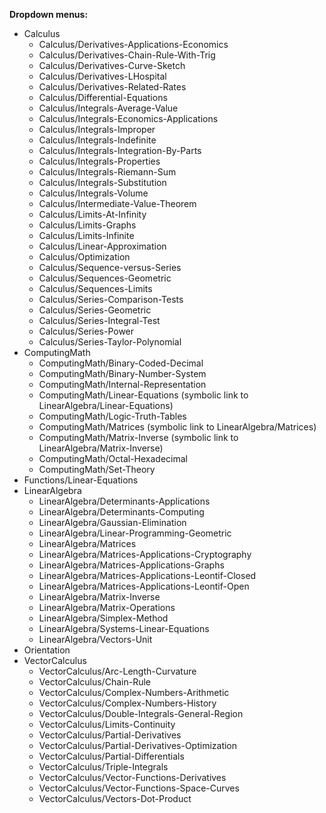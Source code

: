 **Dropdown menus:**
* Calculus
  - Calculus/Derivatives-Applications-Economics
  - Calculus/Derivatives-Chain-Rule-With-Trig 
  - Calculus/Derivatives-Curve-Sketch 
  - Calculus/Derivatives-LHospital 
  - Calculus/Derivatives-Related-Rates 
  - Calculus/Differential-Equations 
  - Calculus/Integrals-Average-Value 
  - Calculus/Integrals-Economics-Applications 
  - Calculus/Integrals-Improper 
  - Calculus/Integrals-Indefinite 
  - Calculus/Integrals-Integration-By-Parts 
  - Calculus/Integrals-Properties 
  - Calculus/Integrals-Riemann-Sum 
  - Calculus/Integrals-Substitution 
  - Calculus/Integrals-Volume 
  - Calculus/Intermediate-Value-Theorem 
  - Calculus/Limits-At-Infinity 
  - Calculus/Limits-Graphs 
  - Calculus/Limits-Infinite 
  - Calculus/Linear-Approximation 
  - Calculus/Optimization 
  - Calculus/Sequence-versus-Series 
  - Calculus/Sequences-Geometric 
  - Calculus/Sequences-Limits 
  - Calculus/Series-Comparison-Tests 
  - Calculus/Series-Geometric 
  - Calculus/Series-Integral-Test
  - Calculus/Series-Power 
  - Calculus/Series-Taylor-Polynomial
* ComputingMath
  - ComputingMath/Binary-Coded-Decimal
  - ComputingMath/Binary-Number-System
  - ComputingMath/Internal-Representation
  - ComputingMath/Linear-Equations (symbolic link to LinearAlgebra/Linear-Equations)
  - ComputingMath/Logic-Truth-Tables
  - ComputingMath/Matrices  (symbolic link to LinearAlgebra/Matrices)
  - ComputingMath/Matrix-Inverse  (symbolic link to LinearAlgebra/Matrix-Inverse)
  - ComputingMath/Octal-Hexadecimal
  - ComputingMath/Set-Theory
* Functions/Linear-Equations
* LinearAlgebra
  - LinearAlgebra/Determinants-Applications
  - LinearAlgebra/Determinants-Computing
  - LinearAlgebra/Gaussian-Elimination
  - LinearAlgebra/Linear-Programming-Geometric
  - LinearAlgebra/Matrices
  - LinearAlgebra/Matrices-Applications-Cryptography
  - LinearAlgebra/Matrices-Applications-Graphs
  - LinearAlgebra/Matrices-Applications-Leontif-Closed
  - LinearAlgebra/Matrices-Applications-Leontif-Open
  - LinearAlgebra/Matrix-Inverse
  - LinearAlgebra/Matrix-Operations
  - LinearAlgebra/Simplex-Method
  - LinearAlgebra/Systems-Linear-Equations
  - LinearAlgebra/Vectors-Unit
* Orientation
* VectorCalculus
  - VectorCalculus/Arc-Length-Curvature
  - VectorCalculus/Chain-Rule
  - VectorCalculus/Complex-Numbers-Arithmetic
  - VectorCalculus/Complex-Numbers-History
  - VectorCalculus/Double-Integrals-General-Region
  - VectorCalculus/Limits-Continuity
  - VectorCalculus/Partial-Derivatives
  - VectorCalculus/Partial-Derivatives-Optimization
  - VectorCalculus/Partial-Differentials
  - VectorCalculus/Triple-Integrals
  - VectorCalculus/Vector-Functions-Derivatives
  - VectorCalculus/Vector-Functions-Space-Curves
  - VectorCalculus/Vectors-Dot-Product

